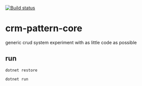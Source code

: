 [![Build status](https://ci.appveyor.com/api/projects/status/flpyf6t899rsvbue/branch/master?svg=true)](https://ci.appveyor.com/project/YoeriVD/crm-pattern-core/branch/master)

# crm-pattern-core
generic crud system experiment with as little code as possible

## run
`dotnet restore`

`dotnet run`

